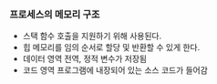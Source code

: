 
### 프로세스의 메모리 구조
- 스택
		함수 호출을 지원하기 위해 사용된다.
- 힙
		메모리를 임의 순서로 할당 및 반환할 수 있게 한다.
- 데이터 영역
		전역, 정적 변수가 저장됨
- 코드 영역
		프로그램에 내장되어 있는 소스 코드가 들어감